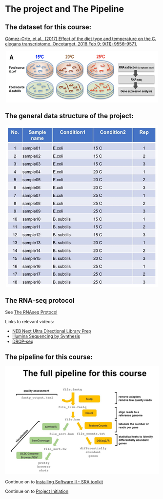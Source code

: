 # The project and The Pipeline

## The dataset for this course: 

[Gómez-Orte, et al., (2017) Effect of the diet type and temperature on the C. elegans transcriptome. Oncotarget. 2018 Feb 9; 9(11): 9556–9571.](https://pmc.ncbi.nlm.nih.gov/articles/PMC5839384/)

<p align="center">
<img width="500" alt="dataset info" src="https://github.com/jesshill/CSU-2025FA-DSCI-512-001_RNA-Sequencing_Data_Analysis/blob/main/Images/dataset_info.png">
</p>

## The general data structure of the project: 

<p align="center">
<img width="500" alt="dataset structure" src="https://github.com/jesshill/CSU-2025FA-DSCI-512-001_RNA-Sequencing_Data_Analysis/blob/main/Images/dataset_structure.jpg">
</p>

## The RNA-seq protocol 

See [The RNAseq Protocol](1_4_241105_RNAseqProtocol.pdf)

Links to relevant videos: 
- [NEB Next Ultra Directional Library Prep](https://www.neb.com/tools-and-resources/video-library?device=modal&videoid=%7Bd824c8c5-7942-437c-9086-e93ff3c94a12%7D)
- [Illumina Sequencing by Synthesis](https://www.youtube.com/watch?v=fCd6B5HRaZ8)
- [DROP-seq](https://www.youtube.com/watch?v=vL7ptq2Dcf0)

## The pipeline for this course:

<p align="center">
<img width="700" alt="pipeline" src="https://github.com/jesshill/CSU-2025FA-DSCI-512-001_RNA-Sequencing_Data_Analysis/blob/main/Images/191121_alignment.jpg">
</p>

Continue on to [Installing Software II - SRA toolkit](2_2_Installing_Software_2_SRAtoolkit.md) 

Continue on to [Project Initiation](2_3_Project_Initiation.md) 
